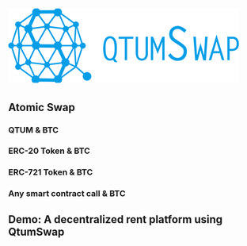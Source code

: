 # ![QtumSwap logo](image/qtumswap-logo-small.png)

## Atomic Swap

### QTUM & BTC

### ERC-20 Token & BTC

### ERC-721 Token & BTC

### Any smart contract call & BTC

## Demo: A decentralized rent platform using QtumSwap